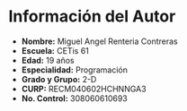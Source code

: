 # Información del Autor

- **Nombre:** Miguel Angel Renteria Contreras  
- **Escuela:** CETis 61  
- **Edad:** 19 años  
- **Especialidad:** Programación
- **Grado y Grupo:** 2-D
- **CURP:** RECM040602HCHNNGA3  
- **No. Control:** 308060610693
